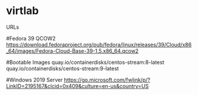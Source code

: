 # virtlab


URLs

#Fedora 39 QCOW2
https://download.fedoraproject.org/pub/fedora/linux/releases/39/Cloud/x86_64/images/Fedora-Cloud-Base-39-1.5.x86_64.qcow2

#Bootable Images
quay.io/containerdisks/centos-stream:8-latest
quay.io/containerdisks/centos-stream:9-latest

#Windows 2019 Server
https://go.microsoft.com/fwlink/p/?LinkID=2195167&clcid=0x409&culture=en-us&country=US
